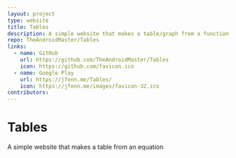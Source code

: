 ```yaml
---
layout: project
type: website
title: Tables
description: A simple website that makes a table/graph from a function.
repo: TheAndroidMaster/Tables
links:
  - name: GitHub
    url: https://github.com/TheAndroidMaster/Tables
    icon: https://github.com/favicon.ico
  - name: Google Play
    url: https://jfenn.me/Tables/
    icon: https://jfenn.me/images/favicon-32.ico
contributors:
---
```


# Tables
A simple website that makes a table from an equation
